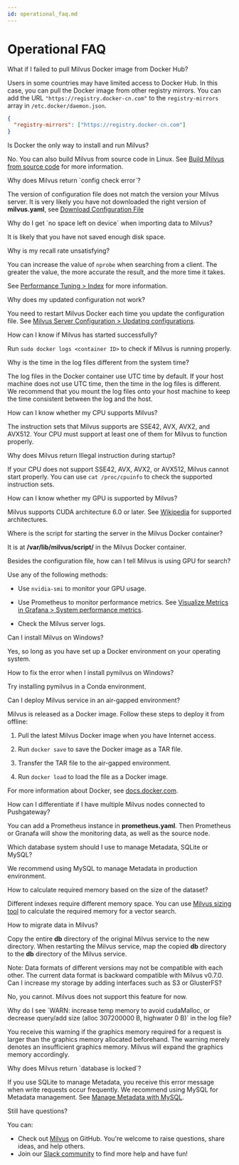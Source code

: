 ```yaml
---
id: operational_faq.md
---
```


# Operational FAQ

<div class="faq-header" id="1">What if I failed to pull Milvus Docker image from Docker Hub?</div>

Users in some countries may have limited access to Docker Hub. In this case, you can pull the Docker image from other registry mirrors. You can add the URL `"https://registry.docker-cn.com"` to the `registry-mirrors` array in `/etc.docker/daemon.json`.

```json
{
  "registry-mirrors": ["https://registry.docker-cn.com"]
}
```

<div class="faq-header" id="2">Is Docker the only way to install and run Milvus?</div>

No. You can also build Milvus from source code in Linux. See [Build Milvus from source code](https://github.com/milvus-io/milvus/blob/master/INSTALL.md) for more information.

<div class="faq-header" id="3">Why does Milvus return `config check error`?</div>

The version of configuration file does not match the version your Milvus server. It is very likely you have not downloaded the right version of **milvus.yaml**, see [Download Configuration File](milvus_docker-cpu.md#Download-configuration-file)

<div class="faq-header" id="4">Why do I get `no space left on device` when importing data to Milvus?</div>

It is likely that you have not saved enough disk space.

<div class="faq-header" id="5">Why is my recall rate unsatisfying?</div>

You can increase the value of `nprobe` when searching from a client. The greater the value, the more accurate the result, and the more time it takes.

See [Performance Tuning > Index](tuning.md#Index) for more information.

<div class="faq-header" id="6">Why does my updated configuration not work?</div>

You need to restart Milvus Docker each time you update the configuration file. See [Milvus Server Configuration > Updating configurations](milvus_config.md#Updating-configurations).

<div class="faq-header" id="7">How can I know if Milvus has started successfully?</div>

Run `sudo docker logs <container ID>` to check if Milvus is running properly.

<div class="faq-header" id="8">Why is the time in the log files different from the system time?</div>

The log files in the Docker container use UTC time by default. If your host machine does not use UTC time, then the time in the log files is different. We recommend that you mount the log files onto your host machine to keep the time consistent between the log and the host.

<div class="faq-header" id="9">How can I know whether my CPU supports Milvus?</div>

The instruction sets that Milvus supports are SSE42, AVX, AVX2, and AVX512. Your CPU must support at least one of them for Milvus to function properly.

<div class="faq-header" id="10">Why does Milvus return Illegal instruction during startup?</div>

If your CPU does not support SSE42, AVX, AVX2, or AVX512, Milvus cannot start properly. You can use `cat /proc/cpuinfo` to check the supported instruction sets.

<div class="faq-header" id="11">How can I know whether my GPU is supported by Milvus?</div>

Milvus supports CUDA architecture 6.0 or later. See [Wikipedia](https://en.wikipedia.org/wiki/CUDA) for supported architectures.

<div class="faq-header" id="12">Where is the script for starting the server in the Milvus Docker container?</div>

It is at **/var/lib/milvus/script/** in the Milvus Docker container.

<div class="faq-header" id="13">Besides the configuration file, how can I tell Milvus is using GPU for search?</div>

Use any of the following methods:

- Use `nvidia-smi` to monitor your GPU usage.

- Use Prometheus to monitor performance metrics. See [Visualize Metrics in Grafana > System performance metrics](setup_grafana.md#System-performance-metrics).

- Check the Milvus server logs.

<div class="faq-header" id="14">Can I install Milvus on Windows?</div>

Yes, so long as you have set up a Docker environment on your operating system.

<div class="faq-header" id="15">How to fix the error when I install pymilvus on Windows?</div>

Try installing pymilvus in a Conda environment.

<div class="faq-header" id="16">Can I deploy Milvus service in an air-gapped environment?</div>

Milvus is released as a Docker image. Follow these steps to deploy it from offline:

1. Pull the latest Milvus Docker image when you have Internet access.

2. Run `docker save` to save the Docker image as a TAR file.

3. Transfer the TAR file to the air-gapped environment.

4. Run `docker load` to load the file as a Docker image.

For more information about Docker, see [docs.docker.com](https://docs.docker.com/).

<div class="faq-header" id="17">How can I differentiate if I have multiple Milvus nodes connected to Pushgateway?</div>

You can add a Prometheus instance in **prometheus.yaml**. Then Prometheus or Granafa will show the monitoring data, as well as the source node.

<div class="faq-header" id="18">Which database system should I use to manage Metadata, SQLite or MySQL?</div>

We recommend using MySQL to manage Metadata in production environment.

<div class="faq-header" id="19">How to calculate required memory based on the size of the dataset?</div>

Different indexes require different memory space. You can use [Milvus sizing tool](https://milvus.io/tools/sizing) to calculate the required memory for a vector search.

<div class="faq-header" id="20">How to migrate data in Milvus?</div>

Copy the entire **db** directory of the original Milvus service to the new directory. When restarting the Milvus service, map the copied **db** directory to the **db** directory of the Milvus service.

<div class="alert note">
Note: Data formats of different versions may not be compatible with each other. The current data format is backward compatible with Milvus v0.7.0.
</div>

<div class="faq-header" id="21">Can I increase my storage by adding interfaces such as S3 or GlusterFS?</div>

No, you cannot. Milvus does not support this feature for now.

<div class="faq-header" id="22">Why do I see `WARN: increase temp memory to avoid cudaMalloc, or decrease query/add size (alloc 307200000 B, highwater 0 B)` in the log file?</div>

You receive this warning if the graphics memory required for a request is larger than the graphics memory allocated beforehand. The warning merely denotes an insufficient graphics memory. Milvus will expand the graphics memory accordingly. 

<div class="faq-header" id="23">Why does Milvus return `database is locked`?</div>

If you use SQLite to manage Metadata, you receive this error message when write requests occur frequently. We recommend using MySQL for Metadata management. See [Manage Metadata with MySQL](data_manage.md).

<div class="faq-header" id="24">Still have questions?</div>

You can:

- Check out [Milvus](https://github.com/milvus-io/milvus/issues) on GitHub. You're welcome to raise questions, share ideas, and help others.
- Join our [Slack community](https://join.slack.com/t/milvusio/shared_invite/enQtNzY1OTQ0NDI3NjMzLWNmYmM1NmNjOTQ5MGI5NDhhYmRhMGU5M2NhNzhhMDMzY2MzNDdlYjM5ODQ5MmE3ODFlYzU3YjJkNmVlNDQ2ZTk) to find more help and have fun!